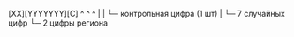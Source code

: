 [XX][YYYYYYY][C]
^    ^       ^
|    |       └─ контрольная цифра (1 шт)
|    └─ 7 случайных цифр
└─ 2 цифры региона
